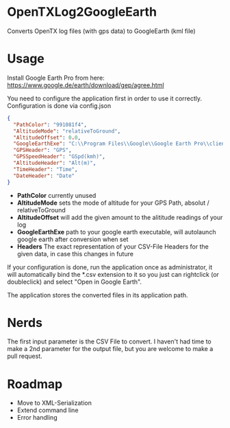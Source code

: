 # OpenTXLog2GoogleEarth
Converts OpenTX log files (with gps data) to GoogleEarth (kml file)

# Usage
Install Google Earth Pro from here: https://www.google.de/earth/download/gep/agree.html

You need to configure the application first in order to use it correctly. Configuration is done via config.json

```JSON
{
  "PathColor": "991081f4",
  "AltitudeMode": "relativeToGround",
  "AltitudeOffset": 0.0,
  "GoogleEarthExe": "C:\\Program Files\\Google\\Google Earth Pro\\client\\googleearth.exe",
  "GPSHeader": "GPS",
  "GPSSpeedHeader": "GSpd(kmh)",
  "AltitudeHeader": "Alt(m)",
  "TimeHeader": "Time",
  "DateHeader": "Date"
}
```

 * **PathColor** currently unused
 * **AltitudeMode** sets the mode of altitude for your GPS Path, absolut / relativeToGround
 * **AltitudeOffset** will add the given amount to the alititude readings of your log
 * **GoogleEarthExe** path to your google earth executable, will autolaunch google earth after conversion when set
 * **Headers** The exact representation of your CSV-File Headers for the given data, in case this changes in future
 
 If your configuration is done, run the application once as administrator, it will automatically bind the *.csv extension to it so you just can rightclick (or doubleclick) and select "Open in Google Earth". 
 
 The application stores the converted files in its application path.

# Nerds
The first input parameter is the CSV File to convert. I haven't had time to make a 2nd parameter for the output file, but you are welcome to make a pull request. 

# Roadmap
 * Move to XML-Serialization 
 * Extend command line
 * Error handling
